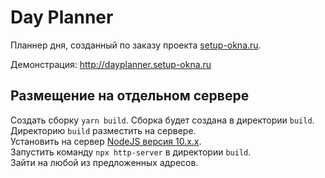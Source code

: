 # Day Planner

Планнер дня, созданный по заказу проекта [setup-okna.ru](http://setup-okna.ru).

Демонстрация: http://dayplanner.setup-okna.ru

## Размещение на отдельном сервере

Создать сборку `yarn build`.  Сборка будет создана в директории `build`.  
Директорию `build` разместить на сервере.  
Установить на сервер [NodeJS версия 10.х.х](https://nodejs.org/en/).    
Запустить команду `npx http-server` в директории `build`.    
Зайти на любой из предложенных адресов.  